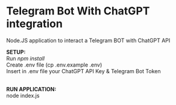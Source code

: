 # Telegram Bot With ChatGPT integration
Node.JS application to interact a Telegram BOT with ChatGPT API

<b>SETUP:</b><br />
Run <i>npm install</i><br />
Create .env file (cp .env.example .env)<br />
Insert in .env file your ChatGPT API Key & Telegram Bot Token<br />
<br />

<b>RUN APPLICATION:</b><br />
node index.js
